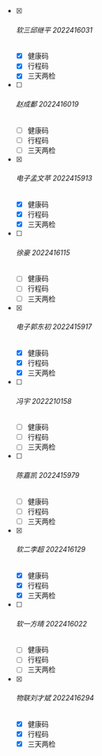 - [x] ###### 软三邱继平 2022416031

  - [x] 健康码
  - [x] 行程码
  - [x] 三天两检

- [ ] ###### 赵成鄱 2022416019

  - [ ] 健康码
  - [ ] 行程码
  - [ ] 三天两检

- [x] ###### 电子孟文苹 2022415913

  - [x] 健康码
  - [x] 行程码
  - [x] 三天两检

- [ ] ###### 徐豪 2022416115

  - [ ] 健康码
  - [ ] 行程码
  - [ ] 三天两检

- [x] ###### 电子郭东初 2022415917

  - [x] 健康码
  - [x] 行程码
  - [x] 三天两检

- [ ] ###### 冯宇 2022210158

  - [ ] 健康码
  - [ ] 行程码
  - [ ] 三天两检

- [ ] ###### 陈嘉凯 2022415979

  - [ ] 健康码
  - [ ] 行程码
  - [ ] 三天两检

- [x] ###### 软二李超 2022416129

  - [x] 健康码
  - [x] 行程码
  - [x] 三天两检

- [ ] ###### 软一方晴 2022416022

  - [ ] 健康码
  - [ ] 行程码
  - [ ] 三天两检

- [x] ###### 物联刘才斌 2022416294

  - [x] 健康码
  - [x] 行程码
  - [x] 三天两检